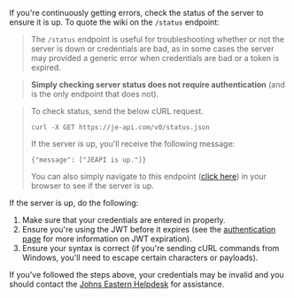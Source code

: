 If you're continuously getting errors, check the status of the server to ensure it is up. 
To quote the wiki on the `/status` endpoint:

> The `/status` endpoint is useful for troubleshooting whether or not the server is down or credentials are bad, as in some cases the server may provided a generic error when credentials are bad or a token is expired.

> __Simply checking server status does not require authentication__ (and is the only endpoint that does not).

> To check status, send the below cURL request.
> ```
> curl -X GET https://je-api.com/v0/status.json
> ```
> If the server is up, you'll receive the following message:
> ```
> {"message": ["JEAPI is up."]}
> ```
> You can also simply navigate to this endpoint ([click here](https://je-api.com/)) in your browser to see if the server is up.

If the server is up, do the following:
1. Make sure that your credentials are entered in properly. 
2. Ensure you're using the JWT before it expires (see the [authentication page](https://github.com/JECO/jeapi-docs/wiki/Authentication) for more information on JWT expiration).
3. Ensure your syntax is correct (if you're sending cURL commands from Windows, you'll need to escape certain characters or payloads).

If you've followed the steps above, your credentials may be invalid and you should contact the [Johns Eastern Helpdesk](https://je.zendesk.com/hc/en-us/requests/new) for assistance.